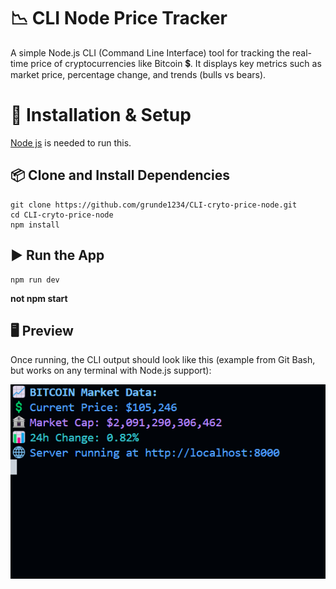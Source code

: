 # 📉 CLI Node Price Tracker

A simple Node.js CLI (Command Line Interface) tool for tracking the real-time price of cryptocurrencies like Bitcoin 💲. It displays key metrics such as market price, percentage change, and trends (bulls vs bears).


# 🚀 Installation & Setup

[Node js](https://nodejs.org/en) is needed to run this.

## 📦 Clone and Install Dependencies

```
git clone https://github.com/grunde1234/CLI-cryto-price-node.git
cd CLI-cryto-price-node
npm install
```

## ▶️ Run the App

```
npm run dev
```
**not npm start**

## 🖥️ Preview
Once running, the CLI output should look like this (example from Git Bash, but works on any terminal with Node.js support):

![RELATIVE](pic.png)


